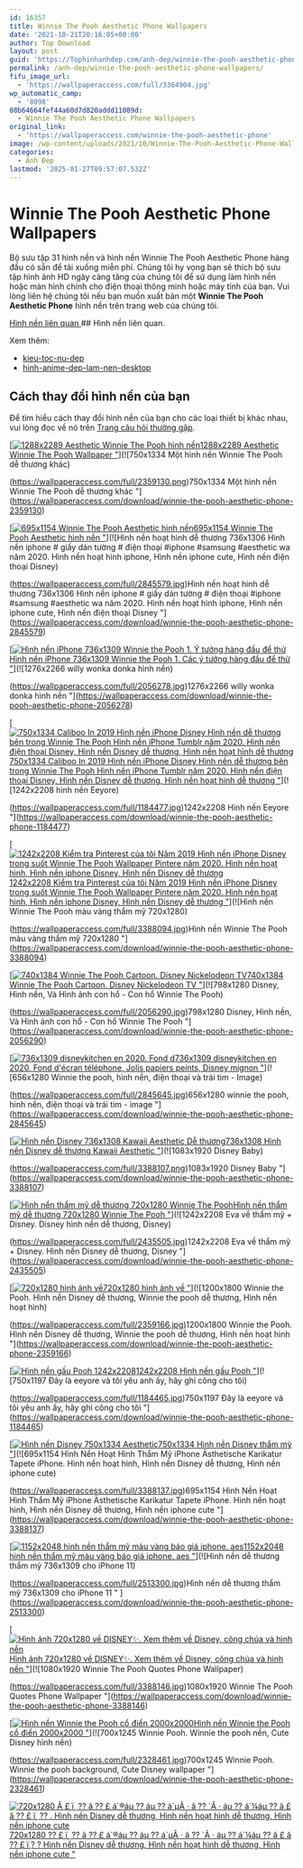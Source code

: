 ```yaml
---
id: 16357
title: Winnie The Pooh Aesthetic Phone Wallpapers
date: '2021-10-21T20:16:05+00:00'
author: Top Download
layout: post
guid: 'https://Tophinhanhdep.com/anh-dep/winnie-the-pooh-aesthetic-phone-wallpapers/'
permalink: /anh-dep/winnie-the-pooh-aesthetic-phone-wallpapers/
fifu_image_url:
  - 'https://wallpaperaccess.com/full/3364904.jpg'
wp_automatic_camp:
  - '8098'
08b64664fef44a60d7d820addd11089d:
  - Winnie The Pooh Aesthetic Phone Wallpapers
original_link:
  - 'https://wallpaperaccess.com/winnie-the-pooh-aesthetic-phone'
image: /wp-content/uploads/2021/10/Winnie-The-Pooh-Aesthetic-Phone-Wallpapers.jpg
categories:
  - Ảnh Đẹp
lastmod: '2025-01-27T09:57:07.532Z'
---
```

# Winnie The Pooh Aesthetic Phone Wallpapers

Bộ sưu tập 31 hình nền và hình nền Winnie The Pooh Aesthetic Phone hàng đầu có sẵn để tải xuống miễn phí. Chúng tôi hy vọng bạn sẽ thích bộ sưu tập hình ảnh HD ngày càng tăng của chúng tôi để sử dụng làm hình nền hoặc màn hình chính cho điện thoại thông minh hoặc máy tính của bạn. Vui lòng liên hệ chúng tôi nếu bạn muốn xuất bản một **Winnie The Pooh Aesthetic Phone** hình nền trên trang web của chúng tôi.

[Hình nền liên quan ](#related) ## Hình nền liên quan.

   
 Xem thêm:

   
- [kieu-toc-nu-dep](https://tophinhanhdep.com/toc-dep/kieu-toc-nu-dep/)
- [hinh-anime-dep-lam-nen-desktop](https://tophinhanhdep.com/anh-anime/hinh-anime-dep-lam-nen-desktop/)

## Cách thay đổi hình nền của bạn

Để tìm hiểu cách thay đổi hình nền của bạn cho các loại thiết bị khác nhau, vui lòng đọc về nó trên [Trang câu hỏi thường gặp](https://tophinhanhdep.com/faq/).

  
[[![1288x2289 Aesthetic Winnie The Pooh hình nền](https://wallpaperaccess.com/full/3364904.jpg)1288x2289 Aesthetic Winnie The Pooh Wallpaper "](https://wallpaperaccess.com/download/winnie-the-pooh-aesthetic-phone-3364904)](![750x1334 Một hình nền Winnie The Pooh dễ thương khác)

(https://wallpaperaccess.com/full/2359130.png)750x1334 Một hình nền Winnie The Pooh dễ thương khác "](https://wallpaperaccess.com/download/winnie-the-pooh-aesthetic-phone-2359130)

[[![695x1154 Winnie The Pooh Aesthetic hình nền](https://wallpaperaccess.com/full/2359135.jpg)695x1154 Winnie The Pooh Aesthetic hình nền "](https://wallpaperaccess.com/download/winnie-the-pooh-aesthetic-phone-2359135)](![Hình nền hoạt hình dễ thương 736x1306 Hình nền iphone # giấy dán tường # điện thoại #iphone #samsung #aesthetic wa năm 2020. Hình nền hoạt hình iphone, Hình nền iphone cute, Hình nền điện thoại Disney)

(https://wallpaperaccess.com/full/2845579.jpg)Hình nền hoạt hình dễ thương 736x1306 Hình nền iphone # giấy dán tường # điện thoại #iphone #samsung #aesthetic wa năm 2020. Hình nền hoạt hình iphone, Hình nền iphone cute, Hình nền điện thoại Disney "](https://wallpaperaccess.com/download/winnie-the-pooh-aesthetic-phone-2845579)

[[![Hình nền iPhone 736x1309 Winnie the Pooh 1. Ý tưởng hàng đầu để thử](https://wallpaperaccess.com/full/1350770.jpg)Hình nền iPhone 736x1309 Winnie the Pooh 1. Các ý tưởng hàng đầu để thử "](https://wallpaperaccess.com/download/winnie-the-pooh-aesthetic-phone-1350770)](![1276x2266 willy wonka donka hình nền)

(https://wallpaperaccess.com/full/2056278.jpg)1276x2266 willy wonka donka hình nền "](https://wallpaperaccess.com/download/winnie-the-pooh-aesthetic-phone-2056278)

[[![750x1334 Caliboo In 2019 Hình nền iPhone Disney Hình nền dễ thương bên trong Winnie The Pooh Hình nền iPhone Tumblr năm 2020. Hình nền điện thoại Disney, Hình nền Disney dễ thương, Hình nền hoạt hình dễ thương](https://wallpaperaccess.com/full/3388029.jpg)750x1334 Caliboo In 2019 Hình nền iPhone Disney Hình nền dễ thương bên trong Winnie The Pooh Hình nền iPhone Tumblr năm 2020. Hình nền điện thoại Disney, Hình nền Disney dễ thương, Hình nền hoạt hình dễ thương "](https://wallpaperaccess.com/download/winnie-the-pooh-aesthetic-phone-3388029)](![1242x2208 hình nền Eeyore)

(https://wallpaperaccess.com/full/1184477.jpg)1242x2208 Hình nền Eeyore "](https://wallpaperaccess.com/download/winnie-the-pooh-aesthetic-phone-1184477)

[[![1242x2208 Kiểm tra Pinterest của tôi Năm 2019 Hình nền iPhone Disney trong suốt Winnie The Pooh Wallpaper Pintere năm 2020. Hình nền hoạt hình, Hình nền iphone Disney, Hình nền Disney dễ thương](https://wallpaperaccess.com/full/3388093.jpg)1242x2208 Kiểm tra Pinterest của tôi Năm 2019 Hình nền iPhone Disney trong suốt Winnie The Pooh Wallpaper Pintere năm 2020. Hình nền hoạt hình, Hình nền iphone Disney, Hình nền Disney dễ thương "](https://wallpaperaccess.com/download/winnie-the-pooh-aesthetic-phone-3388093)](![Hình nền Winnie The Pooh màu vàng thẩm mỹ 720x1280)

(https://wallpaperaccess.com/full/3388094.jpg)Hình nền Winnie The Pooh màu vàng thẩm mỹ 720x1280 "](https://wallpaperaccess.com/download/winnie-the-pooh-aesthetic-phone-3388094)

[[![740x1384 Winnie The Pooh Cartoon.  Disney Nickelodeon TV](https://wallpaperaccess.com/full/755246.jpg)740x1384 Winnie The Pooh Cartoon. Disney Nickelodeon TV "](https://wallpaperaccess.com/download/winnie-the-pooh-aesthetic-phone-755246)](![798x1280 Disney, Hình nền, Và Hình ảnh con hổ - Con hổ Winnie The Pooh)

(https://wallpaperaccess.com/full/2056290.jpg)798x1280 Disney, Hình nền, Và Hình ảnh con hổ - Con hổ Winnie The Pooh "](https://wallpaperaccess.com/download/winnie-the-pooh-aesthetic-phone-2056290)

[[![736x1309 disneykitchen en 2020. Fond d](https://wallpaperaccess.com/full/2056288.jpg)736x1309 disneykitchen en 2020. Fond d'écran téléphone, Jolis papiers peints, Disney mignon "](https://wallpaperaccess.com/download/winnie-the-pooh-aesthetic-phone-2056288)](![656x1280 Winnie the pooh, hình nền, điện thoại và trái tim - Image)

(https://wallpaperaccess.com/full/2845645.jpg)656x1280 winnie the pooh, hình nền, điện thoại và trái tim - image "](https://wallpaperaccess.com/download/winnie-the-pooh-aesthetic-phone-2845645)

[[![Hình nền Disney 736x1308 Kawaii Aesthetic Dễ thương](https://wallpaperaccess.com/full/2738221.jpg)736x1308 Hình nền Disney dễ thương Kawaii Aesthetic "](https://wallpaperaccess.com/download/winnie-the-pooh-aesthetic-phone-2738221)](![1083x1920 Disney Baby)

(https://wallpaperaccess.com/full/3388107.png)1083x1920 Disney Baby "](https://wallpaperaccess.com/download/winnie-the-pooh-aesthetic-phone-3388107)

[[![Hình nền thẩm mỹ dễ thương 720x1280 Winnie The Pooh](https://wallpaperaccess.com/full/2328576.jpg)Hình nền thẩm mỹ dễ thương 720x1280 Winnie The Pooh "](https://wallpaperaccess.com/download/winnie-the-pooh-aesthetic-phone-2328576)](![1242x2208 Eva về thẩm mỹ + Disney.  Disney hình nền dễ thương, Disney)

(https://wallpaperaccess.com/full/2435505.jpg)1242x2208 Eva về thẩm mỹ + Disney. Hình nền Disney dễ thương, Disney "](https://wallpaperaccess.com/download/winnie-the-pooh-aesthetic-phone-2435505)

[[![720x1280 hình ảnh về](https://wallpaperaccess.com/full/3388117.png)720x1280 hình ảnh về "](https://wallpaperaccess.com/download/winnie-the-pooh-aesthetic-phone-3388117)](![1200x1800 Winnie the Pooh.  Hình nền Disney dễ thương, Winnie the pooh dễ thương, Hình nền hoạt hình)

(https://wallpaperaccess.com/full/2359166.jpg)1200x1800 Winnie the Pooh. Hình nền Disney dễ thương, Winnie the pooh dễ thương, Hình nền hoạt hình "](https://wallpaperaccess.com/download/winnie-the-pooh-aesthetic-phone-2359166)

[[![Hình nền gấu Pooh 1242x2208](https://wallpaperaccess.com/full/3388122.jpg)1242x2208 Hình nền gấu Pooh "](https://wallpaperaccess.com/download/winnie-the-pooh-aesthetic-phone-3388122)](![750x1197 Đây là eeyore và tôi yêu anh ấy, hãy ghi công cho tôi)

(https://wallpaperaccess.com/full/1184465.jpg)750x1197 Đây là eeyore và tôi yêu anh ấy, hãy ghi công cho tôi "](https://wallpaperaccess.com/download/winnie-the-pooh-aesthetic-phone-1184465)

[[![Hình nền Disney 750x1334 Aesthetic](https://wallpaperaccess.com/full/2352935.jpg)750x1334 Hình nền Disney thẩm mỹ "](https://wallpaperaccess.com/download/winnie-the-pooh-aesthetic-phone-2352935)](![695x1154 Hình Nền Hoạt Hình Thẩm Mỹ iPhone Ästhetische Karikatur Tapete iPhone.  Hình nền hoạt hình, Hình nền Disney dễ thương, Hình nền iphone cute)

(https://wallpaperaccess.com/full/3388137.jpg)695x1154 Hình Nền Hoạt Hình Thẩm Mỹ iPhone Ästhetische Karikatur Tapete iPhone. Hình nền hoạt hình, Hình nền Disney dễ thương, Hình nền iphone cute "](https://wallpaperaccess.com/download/winnie-the-pooh-aesthetic-phone-3388137)

[[![1152x2048 hình nền thẩm mỹ màu vàng báo giá iphone.  aes](https://wallpaperaccess.com/full/133900.jpg)1152x2048 hình nền thẩm mỹ màu vàng báo giá iphone. aes "](https://wallpaperaccess.com/download/winnie-the-pooh-aesthetic-phone-133900)](![Hình nền dễ thương thẩm mỹ 736x1309 cho iPhone 11)

(https://wallpaperaccess.com/full/2513300.jpg)Hình nền dễ thương thẩm mỹ 736x1309 cho iPhone 11 " ](https://wallpaperaccess.com/download/winnie-the-pooh-aesthetic-phone-2513300)

[[![Hình ảnh 720x1280 về DISNEY✨.  Xem thêm về Disney, công chúa và hình nền](https://wallpaperaccess.com/full/3388139.jpg)Hình ảnh 720x1280 về DISNEY✨. Xem thêm về Disney, công chúa và hình nền "](https://wallpaperaccess.com/download/winnie-the-pooh-aesthetic-phone-3388139)](![1080x1920 Winnie The Pooh Quotes Phone Wallpaper)

(https://wallpaperaccess.com/full/3388146.jpg)1080x1920 Winnie The Pooh Quotes Phone Wallpaper "](https://wallpaperaccess.com/download/winnie-the-pooh-aesthetic-phone-3388146)

[[![Hình nền Winnie the Pooh cổ điển 2000x2000](https://wallpaperaccess.com/full/3388147.jpg)Hình nền Winnie the Pooh cổ điển 2000x2000 "](https://wallpaperaccess.com/download/winnie-the-pooh-aesthetic-phone-3388147)](![700x1245 Winnie Pooh.  Winnie the pooh nền, Cute Disney hình nền)

(https://wallpaperaccess.com/full/2328461.jpg)700x1245 Winnie Pooh. Winnie the pooh background, Cute Disney wallpaper "](https://wallpaperaccess.com/download/winnie-the-pooh-aesthetic-phone-2328461)

[![720x1280 Â £ ï¸ ?? â ?? £ á´®áµ ?? áµ ?? á´µÂ · â ?? ´Â · áµ ?? á´¼áµ ?? â £ â ?? £ ï¸ ?? .  Hình nền Disney dễ thương, Hình nền hoạt hình dễ thương, Hình nền iphone cute](https://wallpaperaccess.com/full/2056283.jpg)720x1280 ?? £ ï¸ ?? â ?? £ á´®áµ ?? áµ ?? á´µÂ · â ?? ´Â · áµ ?? á´¼áµ ?? â £ â ?? £ ï¸? ? Hình nền Disney dễ thương, Hình nền hoạt hình dễ thương, Hình nền iphone cute "](https://wallpaperaccess.com/download/winnie-the-pooh-aesthetic-phone-2056283)
